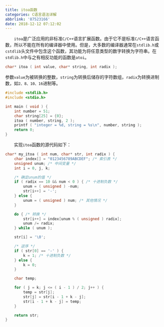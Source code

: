 ```yaml
---
title: itoa函数
categories: C语言语法详解
abbrlink: '87523166'
date: 2018-12-12 07:12:02
---
```

&emsp;&emsp;`itoa`是广泛应用的非标准`C/C++`语言扩展函数。由于它不是标准`C/C++`语言函数，所以不能在所有的编译器中使用。但是，大多数的编译器通常在`stdlib.h`或`cstdlib`头文件中包含这个函数，其功能为将任意类型的数字转换为字符串。在`stdlib.h`中与之有相反功能的函数是`atoi`。<!--more-->

``` cpp
char* itoa ( int value, char* string, int radix );
```

参数`value`为被转换的整数，`string`为转换后储存的字符数组，`radix`为转换进制数，如`2、8、10、16`进制等。

``` cpp
#include <stdlib.h>
#include <stdio.h>

int main ( void ) {
    int number = 51;
    char string[25] = {0};
    itoa ( number, string, 2 );
    printf ( "integer = %d, string = %s\n", number, string );
    return 0;
}
```

&emsp;&emsp;实现`itoa`函数的源代码如下：

``` cpp
char* my_itoa ( int num, char* str, int radix ) {
    char index[] = "0123456789ABCDEF"; /* 索引表 */
    unsigned unum; /* 中间变量 */
    int i = 0, j, k;

    /* 确定unum的值 */
    if ( radix == 10 && num < 0 ) { /* 十进制负数 */
        unum = ( unsigned ) -num;
        str[i++] = '-';
    } else {
        unum = ( unsigned ) num; /* 其他情况 */
    }

    do { /* 转换 */
        str[i++] = index[unum % ( unsigned ) radix];
        unum /= radix;
    } while ( unum );

    str[i] = '\0';

    /* 逆序 */
    if ( str[0] == '-' ) {
        k = 1; /* 十进制负数 */
    } else {
        k = 0;
    }

    char temp;

    for ( j = k; j <= ( i - 1 ) / 2; j++ ) {
        temp = str[j];
        str[j] = str[i - 1 + k - j];
        str[i - 1 + k - j] = temp;
    }

    return str;
}
```